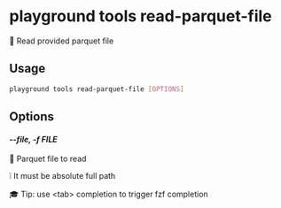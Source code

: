 # playground tools read-parquet-file

🔖 Read provided parquet file

## Usage

```bash
playground tools read-parquet-file [OPTIONS]
```

## Options

#### *--file, -f FILE*

🔖 Parquet file to read  
  
❕ It must be absolute full path  
  
🎓 Tip: use \<tab\> completion to trigger fzf completion


